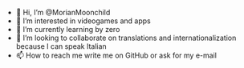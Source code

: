- 👋 Hi, I’m @MorianMoonchild
- 👀 I’m interested in videogames and apps
- 🌱 I’m currently learning by zero
- 💞️ I’m looking to collaborate on translations and internationalization because I can speak Italian
- 📫 How to reach me write me on GitHub or ask for my e-mail

<!---
MorianMoonchild/MorianMoonchild is a ✨ special ✨ repository because its `README.md` (this file) appears on your GitHub profile.
You can click the Preview link to take a look at your changes.
--->
